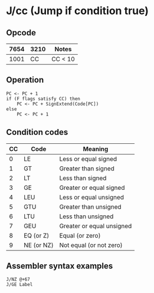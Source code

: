 # J/cc (Jump if condition true)

## Opcode
| 7654 | 3210 | Notes |
|------|------|-------|
| 1001 | CC   | CC < 10 |

## Operation
``` 
PC <- PC + 1
if (F flags satisfy CC) then
    PC <- PC + SignExtend(Code[PC])
else
    PC <- PC + 1
```

## Condition codes

| CC | Code | Meaning |
|----|------|---------|
| 0  | LE   | Less or equal signed |
| 1  | GT   | Greater than signed |
| 2  | LT   | Less than signed |
| 3  | GE   | Greater or equal signed |
| 4  | LEU  | Less or equal unsigned |
| 5  | GTU  | Greater than unsigned |
| 6  | LTU  | Less than unsigned |
| 7  | GEU  | Greater or equal unsigned |
| 8  | EQ (or Z) | Equal (or zero) |
| 9  | NE (or NZ) | Not equal (or not zero) |

## Assembler syntax examples

```
J/NZ @+67
J/GE Label
```
